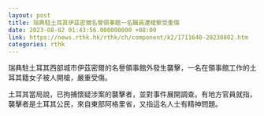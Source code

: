 ```yaml
---
layout: post
title: 瑞典駐土耳其伊茲密爾名譽領事館一名職員遭槍擊受重傷
date: 2023-08-02 01:43:56.000000000 +08:00
link: https://news.rthk.hk/rthk/ch/component/k2/1711640-20230802.htm
categories: rthk
---
```


瑞典駐土耳其西部城市伊茲密爾的名譽領事館外發生襲擊，一名在領事館工作的土耳其籍女子被人開槍，嚴重受傷。

土耳其當局說，已拘捕懷疑涉案的襲擊者，並對事件展開調查。有地方官員就指，襲擊者是土耳其公民，來自東部阿格里省，又指這名人士有精神問題。
